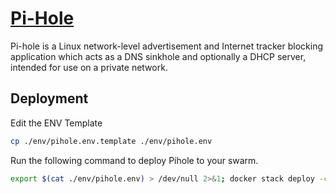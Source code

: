 # [Pi-Hole](https://pi-hole.net/)

Pi-hole is a Linux network-level advertisement and Internet tracker blocking application which acts as a DNS sinkhole and optionally a DHCP server, intended for use on a private network.

## Deployment

Edit the ENV Template

```bash
cp ./env/pihole.env.template ./env/pihole.env
```

Run the following command to deploy Pihole to your swarm.

```bash
export $(cat ./env/pihole.env) > /dev/null 2>&1; docker stack deploy -c ./docker-compose.yaml pihole
```
